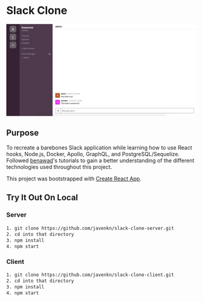 # Slack Clone

![](https://github.com/javenkn/slack-clone-client/raw/master/src/images/direct-message.png)

## Purpose

To recreate a barebones Slack application while learning how to use React hooks, Node.js, Docker, Apollo, GraphQL, and PostgreSQL/Sequelize. Followed [benawad](https://www.youtube.com/user/99baddawg)'s tutorials to gain a better understanding of the different technologies used throughout this project.

This project was bootstrapped with [Create React App](https://github.com/facebook/create-react-app).

## Try It Out On Local

### Server

```
1. git clone https://github.com/javenkn/slack-clone-server.git
2. cd into that directory
3. npm install
4. npm start
```

### Client

```
1. git clone https://github.com/javenkn/slack-clone-client.git
2. cd into that directory
3. npm install
4. npm start
```
